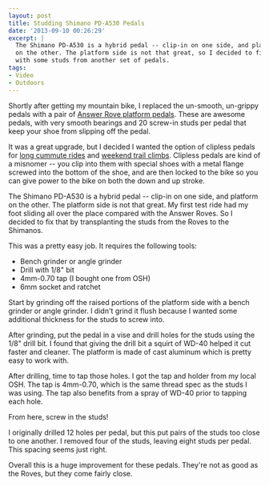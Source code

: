 ```yaml
---
layout: post
title: Studding Shimano PD-A530 Pedals
date: '2013-09-10 00:26:29'
excerpt: |
  The Shimano PD-A530 is a hybrid pedal -- clip-in on one side, and platform
  on the other. The platform side is not that great, so I decided to fix that
  with some studs from another set of pedals.
tags:
- Video
- Outdoors
---
```


Shortly after getting my mountain bike, I replaced the un-smooth, un-grippy pedals with a pair of [Answer Rove platform pedals](https://www.answerproducts.com/components/pedals/rove-fr/). These are awesome pedals, with very smooth bearings and 20 screw-in studs per pedal that keep your shoe from slipping off the pedal.

It was a great upgrade, but I decided I wanted the option of clipless pedals for [long cummute rides](https://app.strava.com/activities/80385178) and [weekend trail climbs](https://app.strava.com/activities/78908410). Clipless pedals are kind of a misnomer -- you clip into them with special shoes with a metal flange screwed into the bottom of the shoe, and are then locked to the bike so you can give power to the bike on both the down and up stroke.

The Shimano PD-A530 is a hybrid pedal -- clip-in on one side, and platform on the other. The platform side is not that great. My first test ride had my foot sliding all over the place compared with the Answer Roves. So I decided to fix that by transplanting the studs from the Roves to the Shimanos.

This was a pretty easy job. It requires the following tools:

- Bench grinder or angle grinder
- Drill with 1/8" bit
- 4mm-0.70 tap (I bought one from OSH)
- 6mm socket and ratchet

Start by grinding off the raised portions of the platform side with a bench grinder or angle grinder. I didn't grind it flush because I wanted some additional thickness for the studs to screw into.

After grinding, put the pedal in a vise and drill holes for the studs using the 1/8" drill bit. I found that giving the drill bit a squirt of WD-40 helped it cut faster and cleaner. The platform is made of cast aluminum which is pretty easy to work with.

After drilling, time to tap those holes. I got the tap and holder from my local OSH. The tap is 4mm-0.70, which is the same thread spec as the studs I was using. The tap also benefits from a spray of WD-40 prior to tapping each hole.

From here, screw in the studs!

I originally drilled 12 holes per pedal, but this put pairs of the studs too close to one another. I removed four of the studs, leaving eight studs per pedal. This spacing seems just right.

Overall this is a huge improvement for these pedals. They're not as good as the Roves, but they come fairly close.
